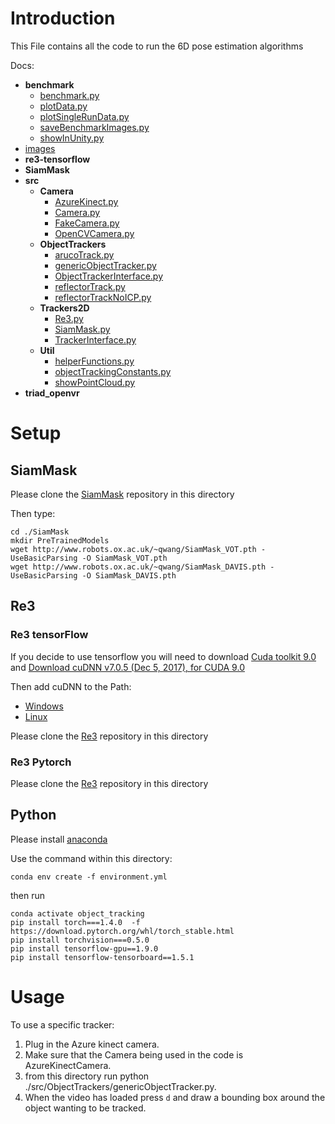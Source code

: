 # Introduction

This File contains all the code to run the 6D pose estimation algorithms

Docs:
* **benchmark**
  * [benchmark.py](docs\Benchmark\benchmark.md)
  * [plotData.py](/docs/Benchmark/plotData.md)
  * [plotSingleRunData.py](\docs\Benchmark\plotSingleRunData.md)
  * [saveBenchmarkImages.py](\docs\Benchmark\saveBenchmarkImages.md)
  * [showInUnity.py](\docs\Benchmark\showInUnity.md)
* [images](\docs\Images\images.md)
* **re3-tensorflow**
* **SiamMask**
* **src**
  * **Camera**
    * [AzureKinect.py](\docs\Camera\AzureKinect.md)
    * [Camera.py](\docs\Camera\Camera.md)
    * [FakeCamera.py](\docs\Camera\FakeCamera.md)
    * [OpenCVCamera.py](\docs\Camera\OpenCVCamera.md)
  * **ObjectTrackers**
    * [arucoTrack.py](\docs\ObjectTrackers\arucoTrack.md)
    * [genericObjectTracker.py](\docs\ObjectTrackers\genericObjectTracker.md)
    * [ObjectTrackerInterface.py](\docs\ObjectTrackers\ObjectTrackerInterface.md)
    * [reflectorTrack.py](\docs\ObjectTrackers\reflectorTrack.md)
    * [reflectorTrackNoICP.py](\docs\ObjectTrackers\reflectorTrackNoICP.md)
  * **Trackers2D**
    * [Re3.py](\docs\Trackers2D\Re3.md)
    * [SiamMask.py](\docs\Trackers2D\SiamMask.md)
    * [TrackerInterface.py](\docs\Trackers2D\TrackerInterface.md)
  * **Util**
    * [helperFunctions.py](\docs\Util\helperFunctions.md)
    * [objectTrackingConstants.py](\docs\Util\objectTrackingConstants.md)
    * [showPointCloud.py](\docs\Util\showPointCloud.md)
* **triad_openvr**


# Setup 

## SiamMask

Please clone the [SiamMask](https://github.com/foolwood/SiamMask#training-models) repository in this directory

Then type:
```
cd ./SiamMask
mkdir PreTrainedModels
wget http://www.robots.ox.ac.uk/~qwang/SiamMask_VOT.pth -UseBasicParsing -O SiamMask_VOT.pth
wget http://www.robots.ox.ac.uk/~qwang/SiamMask_DAVIS.pth -UseBasicParsing -O SiamMask_DAVIS.pth
```

## Re3

### Re3 tensorFlow

If you decide to use tensorflow you will need to download [Cuda toolkit 9.0](https://developer.nvidia.com/cuda-90-download-archive?target_os=Windows&target_arch=x86_64&target_version=10&target_type=exelocal) and [Download cuDNN v7.0.5 (Dec 5, 2017), for CUDA 9.0](https://developer.nvidia.com/rdp/cudnn-archive) 

Then add cuDNN to the Path:
- [Windows](https://www.architectryan.com/2018/03/17/add-to-the-path-on-windows-10/)
- [Linux](https://linuxize.com/post/how-to-add-directory-to-path-in-linux/)

Please clone the [Re3](https://github.com/danielgordon10/re3-tensorflow) repository in this directory

### Re3 Pytorch

Please clone the [Re3](https://github.com/danielgordon10/re3-pytorch) repository in this directory

## Python

Please install [anaconda](https://www.anaconda.com/)

Use the command within this directory:
```
conda env create -f environment.yml
```

then run 
```
conda activate object_tracking
pip install torch===1.4.0  -f https://download.pytorch.org/whl/torch_stable.html
pip install torchvision===0.5.0
pip install tensorflow-gpu==1.9.0
pip install tensorflow-tensorboard==1.5.1
```

# Usage

To use a specific tracker:
1. Plug in the Azure kinect camera.
2. Make sure that the Camera being used in the code is AzureKinectCamera.
3. from this directory run python ./src/ObjectTrackers/genericObjectTracker.py.
4. When the video has loaded press `d` and draw a bounding box around the object wanting to be tracked.

